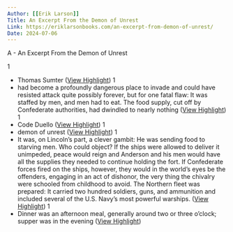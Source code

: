 ```yaml
---
Author: [[Erik Larson]]
Title: An Excerpt From the Demon of Unrest
Link: https://eriklarsonbooks.com/an-excerpt-from-demon-of-unrest/
Date: 2024-07-06
---
```

A - An Excerpt From the Demon of Unrest

1
- Thomas Sumter ([View Highlight](https://read.readwise.io/read/01hr8a989mfgy3f2k9bkmattbm))
1
- had become a profoundly dangerous place to invade and could have resisted attack quite possibly forever, but for one fatal flaw: It was staffed by men, and men had to eat. The food supply, cut off by Confederate authorities, had dwindled to nearly nothing ([View Highlight](https://read.readwise.io/read/01hr8a9p29wcda8z7afgk2r536))
1
- Code Duello ([View Highlight](https://read.readwise.io/read/01hr8aj8bt7v29fdxp3e9xr568))
1
- demon of unrest ([View Highlight](https://read.readwise.io/read/01hr8amdx677y7he2xj4zdyxmy))
1
- It was, on Lincoln’s part, a clever gambit: He was sending food to starving men. Who could object? If the ships were allowed to deliver it unimpeded, peace would reign and Anderson and his men would have all the supplies they needed to continue holding the fort. If Confederate forces fired on the ships, however, they would in the world’s eyes be the offenders, engaging in an act of dishonor, the very thing the chivalry were schooled from childhood to avoid. The Northern fleet was prepared: It carried two hundred soldiers, guns, and ammunition and included several of the U.S. Navy’s most powerful warships. ([View Highlight](https://read.readwise.io/read/01hr8asxtgm9jgbbe862x8jyqk))
1
- Dinner was an afternoon meal, generally around two or three o’clock; supper was in the evening ([View Highlight](https://read.readwise.io/read/01hr8aybqz5qsfvq0nhntb5ktv))
